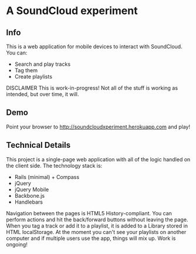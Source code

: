 # A SoundCloud experiment

## Info
This is a web application for mobile devices to interact with SoundCloud. You can:
* Search and play tracks
* Tag them
* Create playlists

DISCLAIMER
This is work-in-progress! Not all of the stuff is working as intended, but over time, it will.

## Demo
Point your browser to http://soundcloudxperiment.herokuapp.com and play!

## Technical Details
This project is a single-page web application with all of the logic handled on the client side. The technology stack is:

* Rails (minimal) + Compass
* jQuery
* jQuery Mobile
* Backbone.js
* Handlebars

Navigation between the pages is HTML5 History-compliant. You can perform actions and hit the back/forward buttons without leaving the page.
When you tag a track or add it to a playlist, it is added to a Library stored in HTML localStorage.
At the moment you can't see your playlists on another computer and if multiple users use the app, things will mix up. Work is ongoing!